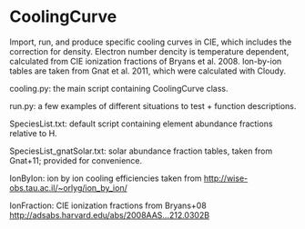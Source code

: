 # CoolingCurve

Import, run, and produce specific cooling curves in CIE, which includes the correction for density. 
Electron number dencity is temperature dependent, calculated from CIE ionization fractions of Bryans et al. 2008.
Ion-by-ion tables are taken from Gnat et al. 2011, which were calculated with Cloudy.

cooling.py: the main script containing CoolingCurve class.

run.py: a few examples of different situations to test + function descriptions.

SpeciesList.txt:  default script containing element abundance fractions relative to H.

SpeciesList_gnatSolar.txt: solar abundance fraction tables, taken from Gnat+11; provided for convenience.

IonByIon: ion by ion cooling efficiencies taken from http://wise-obs.tau.ac.il/~orlyg/ion_by_ion/

IonFraction: CIE ionization fractions from Bryans+08 http://adsabs.harvard.edu/abs/2008AAS...212.0302B
